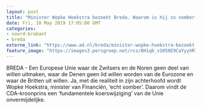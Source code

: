 ```yaml
---
layout: post
title: "Minister Wopke Hoekstra bezoekt Breda. Waarom is hij zo somber?"
date: Fri, 10 May 2019 17:05:00 GMT
categories: 
- noord-brabant 
- breda 
externe_link: "https://www.ad.nl/breda/minister-wopke-hoekstra-bezoekt-breda-waarom-is-hij-zo-somber~ab54af7b7/"
feature_image: "https://images3.persgroep.net/rcs/0H1qb_v1050E9CaYyyXR7WbQwws/diocontent/147873294/_fitwidth/400/?appId=21791a8992982cd8da851550a453bd7f&quality=0.7"
---
```


BREDA - Een Europese Unie waar de Zwitsers en de Noren geen deel van willen uitmaken, waar de Denen geen lid willen worden van de Eurozone en waar de Britten uit willen. Ja, met die realiteit in zijn achterhoofd wordt Wopke Hoekstra, minister van Financiën, ‘echt somber’. Daarom vindt de CDA-kroonprins een ‘fundamentele koerswijziging’ van de Unie onvermijdelijke.
